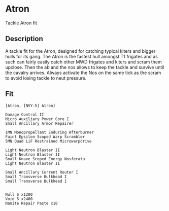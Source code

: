 # Atron

Tackle Atron fit


## Description

A tackle fit for the Atron, designed for catching typical kiters and bigger hulls for its gang. The Atron is the fastest hull amongst T1 frigates and as such can fairly easily catch other MWD frigates and kiters and scram them upclose. Then the ab and the nos allows to keep the tackle and survive until the cavalry arrives. Always activate the Nos on the same tick as the scram to avoid losing tackle to neut pressure.


## Fit

```
[Atron, [NVY-5] Atron]

Damage Control II
Micro Auxiliary Power Core I
Small Ancillary Armor Repairer

1MN Monopropellant Enduring Afterburner
Faint Epsilon Scoped Warp Scrambler
5MN Quad LiF Restrained Microwarpdrive

Light Neutron Blaster II
Light Neutron Blaster II
Small Knave Scoped Energy Nosferatu
Light Neutron Blaster II

Small Ancillary Current Router I
Small Transverse Bulkhead I
Small Transverse Bulkhead I


Null S x1200
Void S x2400
Nanite Repair Paste x18
```
